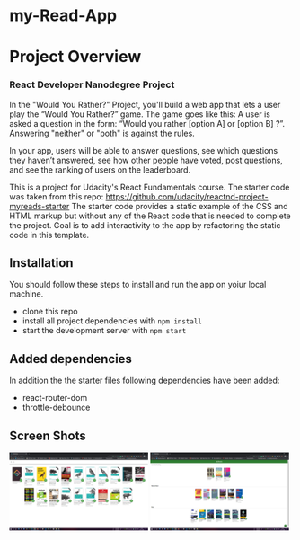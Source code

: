# my-Read-App

# Project Overview
### React Developer Nanodegree Project
In the "Would You Rather?" Project, you'll build a web app that lets a user play the “Would You Rather?” game. The game goes like this: A user is asked a question in the form: “Would you rather [option A] or [option B] ?”. Answering "neither" or "both" is against the rules.

In your app, users will be able to answer questions, see which questions they haven’t answered, see how other people have voted, post questions, and see the ranking of users on the leaderboard.

This is a project for Udacity's React Fundamentals course. The starter code was taken from this repo: https://github.com/udacity/reactnd-project-myreads-starter
The starter code provides a static example of the CSS and HTML markup but without any of the React code that is needed to complete the project. Goal is to add interactivity to the app by refactoring the static code in this template.


## Installation

You should follow these steps to install and run the app on yoiur local machine.

* clone this repo
* install all project dependencies with `npm install`
* start the development server with `npm start`

## Added dependencies

In addition the the starter files following dependencies have been added:

* react-router-dom
* throttle-debounce

 ## Screen Shots
 <img src="/ScreenShots/ScreenShot1.png" height="49%" width="49%"> 
 <img src="/ScreenShots/ScreenShot2.png" height="49%" width="49%">
